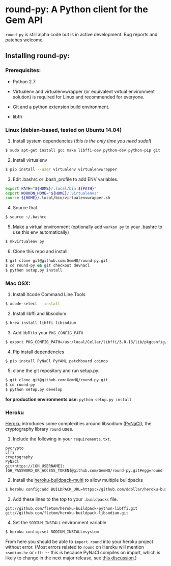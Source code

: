# round-py: A Python client for the Gem API


`round-py` is still alpha code but is in active development. Bug reports and
patches welcome.


## Installing round-py:

### Prerequisites:

* Python 2.7

* Virtualenv and virtualenvwrapper (or equivalent virtual environment solution) is required for Linux and recommended for everyone.

* Git and a python extension build environment.

* libffi


### Linux (debian-based, tested on Ubuntu 14.04)

1. Install system dependencies (*this is the only time you need sudo!*)

  ```bash
  $ sudo apt-get install gcc make libffi-dev python-dev python-pip git
  ```

2. Install virtualenv

  ```bash
  $ pip install --user virtualenv virtualenvwrapper
  ```

3. Edit .bashrc or .bash_profile to add ENV variables.

  ```bash
  export PATH="${HOME}/.local/bin:${PATH}"
  export WORKON_HOME="${HOME}/.virtualenvs"
  source ${HOME}/.local/bin/virtualenvwrapper.sh
  ```

4. Source that.
  ```bash
  $ source ~/.bashrc
  ```

5. Make a virtual environment (optionally add `workon py` to your .bashrc to use this env automatically)

  ```bash
  $ mkvirtualenv py
  ```

6. Clone this repo and install.

  ```bash
  $ git clone git@github.com:GemHQ/round-py.git
  $ cd round-py && git checkout devnacl
  $ python setup.py install
  ```

### Mac OSX:

1.  Install Xcode Command Line Tools
  ```bash
  $ xcode-select --install
  ```

2. Install libffi and libsodium
  ```bash
  $ brew install libffi libsodium
  ```

3. Add libffi to your `PKG_CONFIG_PATH`
  ```bash
  $ export PKG_CONFIG_PATH=/usr/local/Cellar/libffi/3.0.13/lib/pkgconfig/
  ```

4. Pip install dependencies
  ```bash
  $ pip install PyNaCl PyYAML patchboard coinop
  ```

5. clone the git repository and run setup.py:
  ```bash
  $ git clone git@github.com:GemHQ/round-py.git
  $ cd round-py
  $ python setup.py develop
  ```
**for production environments use:** `python setup.py install`

### Heroku

[Heroku](http://www.heroku.com) introduces some complexities around libsodium ([PyNaCl](https://pynacl.readthedocs.org/en/latest/)), the cryptography library `round` uses.

1. Include the following in your `requirements.txt`.
  ```
  pycrypto
  cffi
  cryptography
  PyNaCl
  git+https://[GH_USERNAME]:[GH_PASSWORD_OR_ACCESS_TOKEN]@github.com/GemHQ/round-py.git#egg=round
  ```

2. Install the [heroku-buildpack-multi](https://github.com/ddollar/heroku-buildpack-multi) to allow multiple buildpacks
  ```bash
  $ heroku config:add BUILDPACK_URL=https://github.com/ddollar/heroku-buildpack-multi.git
  ```

3. Add these lines to the *top* to your `.buildpacks` file.
  ```
  git://github.com/fletom/heroku-buildpack-python-libffi.git
  git://github.com/fletom/heroku-buildpack-libsodium.git
  ```

4. Set the `SODIUM_INSTALL` environment variable
  ```bash
  $ heroku config:set SODIUM_INSTALL=system
  ```

From here you should be able to `import round` into your heroku project without error. (Most errors related to `round` on Heroku will mention `<sodium.h>` or `cffi` -- this is because PyNaCl compiles on import, which is likely to change in the next major release, see [this discussion](https://github.com/pyca/pynacl/issues/79).)
